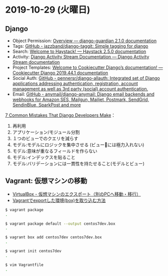 # 2019-10-29 (火曜日)

## Django

- Object Permission: [Overview — django-guardian 2.1.0 documentation](https://django-guardian.readthedocs.io/en/stable/overview.html)
- Tags: [GitHub - jazzband/django-taggit: Simple tagging for django](https://github.com/jazzband/django-taggit)
- Search: [Welcome to Haystack! — Haystack 2.5.0 documentation](http://docs.haystacksearch.org/en/master/#getting-started)
- Activity: [Django Activity Stream Documentation — Django Activity Stream  documentation](https://django-activity-stream.readthedocs.io/en/latest/)
- Project Templates: [Welcome to Cookiecutter Django’s documentation! — Cookiecutter Django 2019.44.1 documentation](https://cookiecutter-django.readthedocs.io/en/latest/)
- Social Auth: [GitHub - pennersr/django-allauth: Integrated set of Django applications addressing authentication, registration, account management as well as 3rd party (social) account authentication.](https://github.com/pennersr/django-allauth)
- Email: [GitHub - anymail/django-anymail: Django email backends and webhooks for Amazon SES, Mailgun, Mailjet, Postmark, SendGrid, SendinBlue, SparkPost and more](https://github.com/anymail/django-anymail)

[7 Common Mistakes That Django Developers Make](https://www.softkraft.co/7-common-mistakes-that-django-developers-make/)：

1. 再利用
2. アプリケーション/モジュール分割
3. １つのビューでのクエリを減らす
4. モデル:モデルにロジックを集中させる (ビューには極力入れない)
5. モデル:意味が重なるフィールドを作らない
6. モデル:インデックスを貼ること
7. モデル:バリデーションには一貫性を持たせること(モデルとビュー)

## Vagrant: 仮想マシンの移動

- [VirtualBox - 仮想マシンのエクスポート（別のPCへ移動・移行）](https://pc-karuma.net/virtualbox-export-vm-appliance/) 
- [Vagrantでexportした環境(box)を取り込む方法](https://qiita.com/kon_yu/items/ac7fb2c5af1cc0844225)

~~~bash
$ vagrant package
.
~~~

~~~bash
$ vagrant package default --output centos7dev.box
.
~~~

~~~bash
$ vagrant box add centos7dev centos7dev.box
.
~~~

~~~bash
$ vagrant init centos7dev
.
~~~

~~~bash
$ vim Vagrantfile
.
~~~
